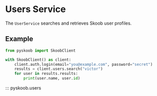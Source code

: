 # Users Service

The `UserService` searches and retrieves Skoob user profiles.

## Example

```python
from pyskoob import SkoobClient

with SkoobClient() as client:
    client.auth.login(email="you@example.com", password="secret")
    results = client.users.search("victor")
    for user in results.results:
        print(user.name, user.id)
```

::: pyskoob.users
